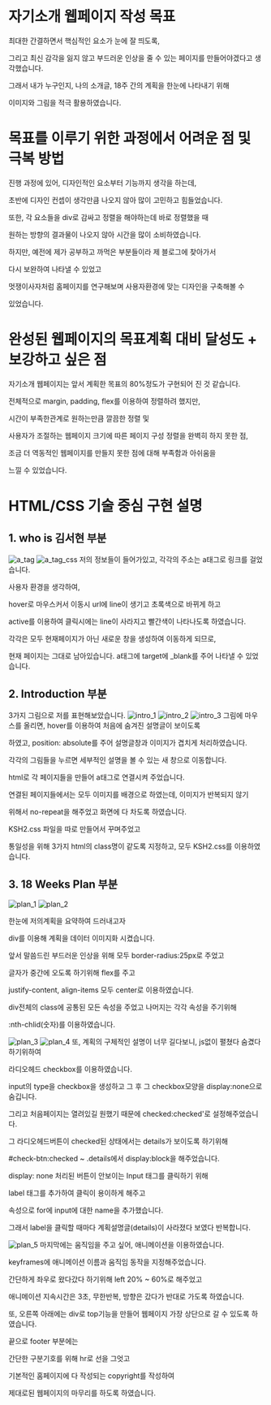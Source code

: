 # 자기소개 웹페이지 작성 목표
최대한 간결하면서 핵심적인 요소가 눈에 잘 띄도록, 

그리고 최신 감각을 잃지 않고 부드러운 인상을 줄 수 있는 페이지를 만들어야겠다고 생각했습니다.

그래서 내가 누구인지, 나의 소개글, 18주 간의 계획을 한눈에 나타내기 위해

이미지와 그림을 적극 활용하였습니다.





# 목표를 이루기 위한 과정에서 어려운 점 및 극복 방법
진행 과정에 있어, 디자인적인 요소부터 기능까지 생각을 하는데,

초반에 디자인 컨셉이 생각만큼 나오지 않아 많이 고민하고 힘들었습니다.

또한, 각 요소들을 div로 감싸고 정렬을 해야하는데 바로 정렬했을 때

원하는 방향의 결과물이 나오지 않아 시간을 많이 소비하였습니다.

하지만, 예전에 제가 공부하고 까먹은 부분들이라 제 블로그에 찾아가서

다시 보완하여 나타낼 수 있었고 

멋쟁이사자처럼 홈페이지를 연구해보며 사용자환경에 맞는 디자인을 구축해볼 수 

있었습니다.


# 완성된 웹페이지의 목표계획 대비 달성도 + 보강하고 싶은 점
자기소개 웹페이지는 앞서 계획한 목표의 80%정도가 구현되어 진 것 같습니다.

전체적으로 margin, padding, flex를 이용하여 정렬하려 했지만,

시간이 부족한관계로 원하는만큼 깔끔한 정렬 및

사용자가 조절하는 웹페이지 크기에 따른 페이지 구성 정렬을 완벽히 하지 못한 점,

조금 더 역동적인 웹페이지를 만들지 못한 점에 대해 부족함과 아쉬움을

느낄 수 있었습니다.


# HTML/CSS 기술 중심 구현 설명
## 1. who is 김서현 부분
   ![a_tag](https://user-images.githubusercontent.com/38703262/202440664-ddde6202-b1ce-4396-87bb-a8aa56dba622.png)
![a_tag_css](https://user-images.githubusercontent.com/38703262/202440717-63ac1141-1a53-411b-8e00-2f046fb9019d.png)
저의 정보들이 들어가있고, 각각의 주소는 a태그로 링크를 걸었습니다.

사용자 환경을 생각하여, 

hover로 마우스커서 이동시 url에 line이 생기고 초록색으로 바뀌게 하고 

active를 이용하여 클릭시에는 line이 사라지고 빨간색이 나타나도록 하였습니다.

각각은 모두 현재페이지가 아닌 새로운 창을 생성하여 이동하게 되므로, 

현재 페이지는 그대로 남아있습니다. a태그에 target에 _blank를 주어 나타낼 수 있었습니다.


## 2. Introduction 부분 
3가지 그림으로 저를 표현해보았습니다.
    ![intro_1](https://user-images.githubusercontent.com/38703262/202440726-66dbedbf-c323-43f9-8e22-f4c62cc8c725.png)
![intro_2](https://user-images.githubusercontent.com/38703262/202440765-c7d568a7-4f13-4bbc-9b9a-30a13deebdbb.png)
![intro_3](https://user-images.githubusercontent.com/38703262/202440764-95e8d70e-575c-47db-9146-1340dac3e3a4.png)
그림에 마우스를 올리면, hover를 이용하여 처음에 숨겨진 설명글이 보이도록

하였고, position: absolute를 주어 설명글창과 이미지가 겹치게 처리하였습니다.

각각의 그림들을 누르면 세부적인 설명을 볼 수 있는 새 창으로 이동합니다.

html로 각 페이지들을 만들어 a태그로 연결시켜 주었습니다.

연결된 페이지들에서는 모두 이미지를 배경으로 하였는데, 이미지가 반복되지 않기

위해서 no-repeat을 해주었고 화면에 다 차도록 하였습니다.

KSH2.css 파일을 따로 만들어서 꾸며주었고 

통일성을 위해 3가지 html의 class명이 같도록 지정하고, 모두 KSH2.css를 이용하였습니다.


## 3. 18 Weeks Plan 부분
![plan_1](https://user-images.githubusercontent.com/38703262/202440761-dcf90c81-e900-4bbb-afab-a033fa99673f.png)
![plan_2](https://user-images.githubusercontent.com/38703262/202440778-67afbeec-d710-44ce-9c45-78068e9d3386.png)

한눈에 저의계획을 요약하여 드러내고자

div를 이용해 계획을 데이터 이미지화 시켰습니다.

앞서 말씀드린 부드러운 인상을 위해 모두 border-radius:25px로 주었고

글자가 중간에 오도록 하기위해 flex를 주고

justify-content, align-items 모두 center로 이용하였습니다.

div전체의 class에 공통된 모든 속성을 주었고 나머지는 각각 속성을 주기위해

:nth-chlid(숫자)를 이용하였습니다.


![plan_3](https://user-images.githubusercontent.com/38703262/202440775-92d87bef-5310-4f2e-821b-e40abb95bf9d.png)
![plan_4](https://user-images.githubusercontent.com/38703262/202440773-8eac29d4-7511-47c5-9b6b-19df169ff6dd.png)
또, 계획의 구체적인 설명이 너무 길다보니, js없이 펼쳤다 숨겼다 하기위하여

라디오헤드 checkbox를 이용하였습니다.

input의 type을 checkbox을 생성하고 그 후 그 checkbox모양을 display:none으로 숨깁니다.

그리고 처음페이지는 열려있길 원했기 때문에 checked:checked'로 설정해주었습니다.

그 라디오헤드버튼이 checked된 상태에서는 details가 보이도록 하기위해

#check-btn:checked ~ .details에서 display:block을 해주었습니다.

display: none 처리된 버튼이 안보이는 Input 태그를 클릭하기 위해 

label 태그를 추가하여 클릭이 용이하게 해주고 

속성으로 for에 input에 대한 name을 추가했습니다.

그래서 label을 클릭할 때마다 계획설명글(details)이 사라졌다 보였다 반복합니다. 


![plan_5](https://user-images.githubusercontent.com/38703262/202440768-8ffdddd5-2707-40a5-b282-f9ec8277291c.png)
마지막에는 움직임을 주고 싶어, 애니메이션을 이용하였습니다.

keyframes에 애니메이션 이름과 움직임 동작을 지정해주었습니다.

간단하게 좌우로 왔다갔다 하기위해 left 20% ~ 60%로 해주었고

애니메이션 지속시간은 3초, 무한반복, 방향은 갔다가 반대로 가도록 하였습니다.

또, 오른쪽 아래에는 div로 top기능을 만들어 웹페이지 가장 상단으로 갈 수 있도록 하였습니다.


끝으로 footer 부분에는

간단한 구분기호를 위해 hr로 선을 그엇고

기본적인 홈페이지에 다 작성되는 copyright를 작성하여 

제대로된 웹페이지의 마무리를 하도록 하였습니다.
